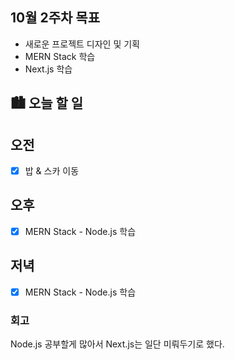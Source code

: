 ## 10월 2주차 목표

- 새로운 프로젝트 디자인 및 기획
- MERN Stack 학습
- Next.js 학습

## 🏙️ 오늘 할 일

## 오전

- [x] 밥 & 스카 이동

## 오후

- [x] MERN Stack - Node.js 학습

## 저녁

- [x] MERN Stack - Node.js 학습

### 회고

Node.js 공부할게 많아서 Next.js는 일단 미뤄두기로 했다.
